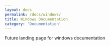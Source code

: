 ```yaml
---
layout: docs
permalink: /docs/windows/
title: Windows Documentation
category: 'Documentation'
---
```



Future landing page for windows documentation